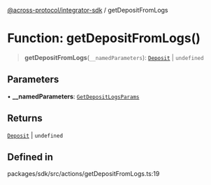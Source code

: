 [@across-protocol/integrator-sdk](../README.md) / getDepositFromLogs

# Function: getDepositFromLogs()

> **getDepositFromLogs**(`__namedParameters`): [`Deposit`](../type-aliases/Deposit.md) \| `undefined`

## Parameters

• **\_\_namedParameters**: [`GetDepositLogsParams`](../type-aliases/GetDepositLogsParams.md)

## Returns

[`Deposit`](../type-aliases/Deposit.md) \| `undefined`

## Defined in

packages/sdk/src/actions/getDepositFromLogs.ts:19
